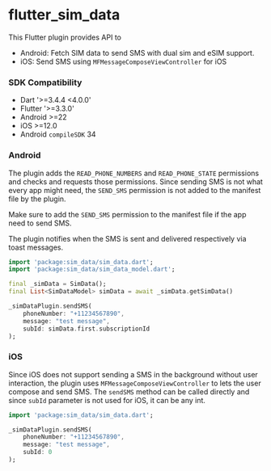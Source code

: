 # flutter_sim_data

This Flutter plugin provides API to 
- Android: Fetch SIM data to send SMS with dual sim and eSIM support.
- iOS: Send SMS using `MFMessageComposeViewController` for iOS

### SDK Compatibility
- Dart '>=3.4.4 <4.0.0'
- Flutter '>=3.3.0'
- Android >=22
- iOS >=12.0
- Android `compileSDK` 34

### Android
The plugin adds the `READ_PHONE_NUMBERS` and `READ_PHONE_STATE` permissions and checks and requests those permissions.
Since sending SMS is not what every app might need, the `SEND_SMS` permission is not added to the manifest file by the plugin.

Make sure to add the `SEND_SMS` permission to the manifest file if the app need to send SMS.

The plugin notifies when the SMS is sent and delivered respectively via toast messages.
```dart
import 'package:sim_data/sim_data.dart';
import 'package:sim_data/sim_data_model.dart';

final _simData = SimData();
final List<SimDataModel> simData = await _simData.getSimData()

_simDataPlugin.sendSMS(
    phoneNumber: "+11234567890",
    message: "test message",
    subId: simData.first.subscriptionId
);
```

### iOS
Since iOS does not support sending a SMS in the background without user interaction, the plugin uses `MFMessageComposeViewController` to lets the user compose and send SMS.
The `sendSMS` method can be called directly and since `subId` parameter is not used for iOS, it can be any int.

```dart
import 'package:sim_data/sim_data.dart';

_simDataPlugin.sendSMS(
    phoneNumber: "+11234567890",
    message: "test message",
    subId: 0
);
```

